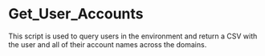 # Get_User_Accounts
This script is used to query users in the environment and return a CSV with the user and all of their account names across the domains.
